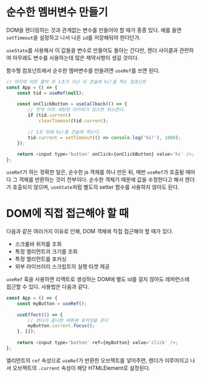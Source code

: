 # 순수한 멤버변수 만들기

DOM을 렌더링하는 것과 관계없는 변수를 만들어야 할 때가 종종 있다. 예를 들면 `setTimeout`을 설정하고 나서 나온 `id`를 저장해둬야 한다던가.

`useState`를 사용해서 이 값들을 변수로 만들어도 돌아는 간다만, 렌더 사이클과 관련하여 아무래도 변수를 사용하는데 많은 제약사항이 생길 것이다.

함수형 컴포넌트에서 순수한 멤버변수를 만들려면 `useRef`를 쓰면 된다. 

```javascript
// 마지막 버튼 클릭 후 1초가 지난 뒤 콘솔에 hi!를 찍는 컴포넌트
const App = () => {
    const tid = useRef(null);
    
    const onClickButton = useCallback(() => {
        // 만약 이미 세팅된 타이머가 있으면 취소한다.
        if (tid.current)
            clearTimeout(tid.current);
       
        // 1초 뒤에 hi!를 콘솔에 찍는다.
        tid.current = setTimeout(() => console.log('hi!'), 1000);
    });
    
    return <input type='button' onClick={onClickButton} value='hi' />;
};
```

`useRef`가 하는 정확한 일은, 순수한 js 객체를 하나 만든 뒤, 매번 `useRef`가 호출될 때마다 그 객체를 반환하는 것이 전부이다. 순수한 객체기 때문에 값을 수정한다고 해서 렌더가 호출되지 않으며, `useState`처럼 별도의 setter 함수를 사용하지 않아도 된다.



# DOM에 직접 접근해야 할 때

다음과 같은 여러가지 이유로 인해, DOM 객체에 직접 접근해야 할 때가 있다.

- 스크롤바 위치를 조회
- 특정 엘리먼트의 크기를 조회
- 특정 엘리먼트를 포커싱
- 외부 라이브러리 스크립트의 실행 타겟 제공

`useRef` 훅을 사용하면 리액트로 생성하는 DOM에 별도 id를 걸지 않아도 레퍼런스에 접근할 수 있다. 사용법은 다음과 같다.

```javascript
const App = () => {
    const myButton = useRef();
    
    useEffect(() => {
        // 렌더가 끝나면 버튼에 포커싱을 준다
	    myButton.current.focus();
    }, []);
    
    return <input type='button' ref={myButton} value='click' />;
};
```

엘리먼트의 `ref` 속성으로 `useRef`가 반환한 오브젝트를 넣어주면, 렌더가 이루어지고 나서 오브젝트의 `.current` 속성이 해당 HTMLElement로 설정된다.